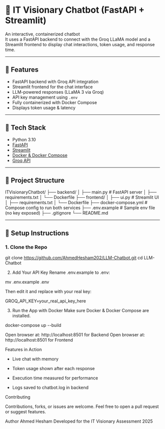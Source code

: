# 🤖 IT Visionary Chatbot (FastAPI + Streamlit)

An interactive, containerized chatbot  
It uses a FastAPI backend to connect with the Groq LLaMA model and a Streamlit frontend to display chat interactions, token usage, and response time.

---

## 🚀 Features

- FastAPI backend with Groq API integration
- Streamlit frontend for the chat interface
- LLM-powered responses (LLaMA 3 via Groq)
- API key management using `.env`
- Fully containerized with Docker Compose
- Displays token usage & latency

---

## 🧰 Tech Stack

- Python 3.10
- [FastAPI](https://fastapi.tiangolo.com/)
- [Streamlit](https://streamlit.io/)
- [Docker & Docker Compose](https://docs.docker.com/)
- [Groq API](https://console.groq.com/)

---

## 📂 Project Structure

ITVisionaryChatbot/
├── backend/
│ ├── main.py # FastAPI server
│ ├── requirements.txt
│ └── Dockerfile
├── frontend/
│ ├── ui.py # Streamlit UI
│ ├── requirements.txt
│ └── Dockerfile
├── docker-compose.yml # Compose config to run both services
├── .env.example # Sample env file (no key exposed)
├── .gitignore
└── README.md

---

## 🔧 Setup Instructions

### 1. Clone the Repo

git clone https://github.com/AhmedHesham202/LLM-Chatbot.git
cd LLM-Chatbot

2. Add Your API Key
Rename .env.example to .env:

mv .env.example .env

Then edit it and replace with your real key:

GROQ_API_KEY=your_real_api_key_here

3. Run the App with Docker
Make sure Docker & Docker Compose are installed.

docker-compose up --build

Open browser at: http://localhost:8501 for Backend
Open browser at: http://localhost:8501 for Frontend

Features in Action

- Live chat with memory

- Token usage shown after each response

- Execution time measured for performance

- Logs saved to chatbot.log in backend

Contributing

Contributions, forks, or issues are welcome.
Feel free to open a pull request or suggest features.

Author
Ahmed Hesham
Developed for the IT Visionary Assessment 2025
